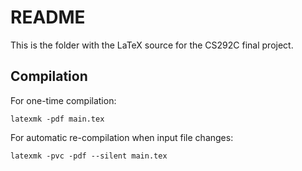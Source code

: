 # README
This is the folder with the LaTeX source for the CS292C final project.

## Compilation
For one-time compilation:

```
latexmk -pdf main.tex
```

For automatic re-compilation when input file changes:

```
latexmk -pvc -pdf --silent main.tex
```

